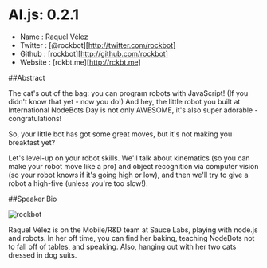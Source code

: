 # AI.js: 0.2.1

* Name      : Raquel Vélez
* Twitter   : [@rockbot][http://twitter.com/rockbot]
* Github    : [rockbot][http://github.com/rockbot]
* Website   : [rckbt.me][http://rckbt.me]

##Abstract

The cat's out of the bag: you can program robots with JavaScript! (If you didn't know that yet - now you do!) And hey, the little robot you built at International NodeBots Day is not only AWESOME, it's also super adorable - congratulations!

So, your little bot has got some great moves, but it's not making you breakfast yet?

Let's level-up on your robot skills. We'll talk about kinematics (so you can make your robot move like a pro) and object recognition via computer vision (so your robot knows if it's going high or low), and then we'll try to give a robot a high-five (unless you're too slow!).

##Speaker Bio

![rockbot](https://raw.github.com/rockbot/2013.cascadiajs.com/master/images/rockbot.png)

Raquel Vélez is on the Mobile/R&D team at Sauce Labs, playing with node.js and robots. In her off time, you can find her baking, teaching NodeBots not to fall off of tables, and speaking. Also, hanging out with her two cats dressed in dog suits.

[@rockbot]:http://twitter.com/rockbot
[rockbot]:http://github.com/rockbot
[rckbt.me]:http://rckbt.me

